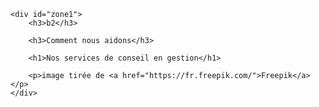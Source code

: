 <!DOCTYPE html>
<html lang="en">
<head>
    <meta charset="UTF-8">
    <meta name="viewport" content="width=device-width, initial-scale=1.0">
    <link rel="preconnect" href="https://fonts.googleapis.com">
<link rel="preconnect" href="https://fonts.gstatic.com" crossorigin>
<link href="https://fonts.googleapis.com/css2?family=Montserrat:wght@300;400;500;800&display=swap" rel="stylesheet">
    
<link rel="stylesheet" href="conseil-gestion.css">

<title>Conseil en gestion</title>
</head>


<body>

    <div id="zone1"> 
        <h3>b2</h3>
    
        <h3>Comment nous aidons</h3>

        <h1>Nos services de conseil en gestion</h1>

        <p>image tirée de <a href="https://fr.freepik.com/">Freepik</a></p>
    </div>
</body>
</html>
